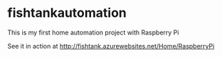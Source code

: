 fishtankautomation
==================

This is my first home automation project with Raspberry Pi

See it in action at http://fishtank.azurewebsites.net/Home/RaspberryPi
